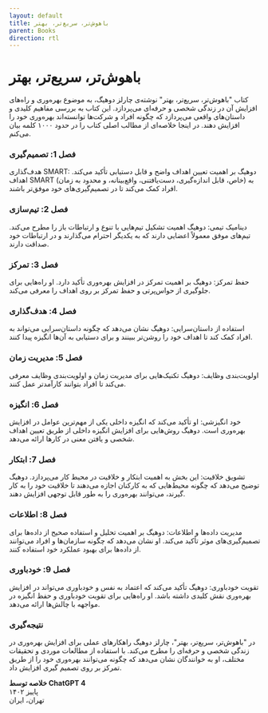 ```yaml
---
layout: default
title: باهوش‌تر، سریع‌تر، بهتر
parent: Books
direction: rtl
---
```


# باهوش‌تر، سریع‌تر، بهتر
کتاب "باهوش‌تر، سریع‌تر، بهتر" نوشته‌ی چارلز دوهیگ، به موضوع بهره‌وری و راه‌های افزایش آن در زندگی شخصی و حرفه‌ای می‌پردازد. این کتاب به بررسی مفاهیم کلیدی و داستان‌های واقعی می‌پردازد که چگونه افراد و شرکت‌ها توانسته‌اند بهره‌وری خود را افزایش دهند. در اینجا خلاصه‌ای از مطالب اصلی کتاب را در حدود ۱۰۰۰ کلمه بیان می‌کنم.

### فصل 1: تصمیم‌گیری
هدف‌گذاری SMART: دوهیگ بر اهمیت تعیین اهداف واضح و قابل دستیابی تأکید می‌کند. اهداف SMART (خاص، قابل اندازه‌گیری، دست‌یافتنی، واقع‌بینانه، و محدود به زمان) به افراد کمک می‌کند تا در تصمیم‌گیری‌های خود موفق‌تر باشند.

### فصل 2: تیم‌سازی
دینامیک تیمی: دوهیگ اهمیت تشکیل تیم‌هایی با تنوع و ارتباطات باز را مطرح می‌کند. تیم‌های موفق معمولاً اعضایی دارند که به یکدیگر احترام می‌گذارند و در ارتباطات خود صداقت دارند.

### فصل 3: تمرکز
حفظ تمرکز: دوهیگ بر اهمیت تمرکز در افزایش بهره‌وری تأکید دارد. او راه‌هایی برای جلوگیری از حواس‌پرتی و حفظ تمرکز بر روی اهداف را معرفی می‌کند.

### فصل 4: هدف‌گذاری
استفاده از داستان‌سرایی: دوهیگ نشان می‌دهد که چگونه داستان‌سرایی می‌تواند به افراد کمک کند تا اهداف خود را روشن‌تر ببینند و برای دستیابی به آن‌ها انگیزه پیدا کنند.

### فصل 5: مدیریت زمان
اولویت‌بندی وظایف: دوهیگ تکنیک‌هایی برای مدیریت زمان و اولویت‌بندی وظایف معرفی می‌کند تا افراد بتوانند کارآمدتر عمل کنند.

### فصل 6: انگیزه
خود انگیزشی: او تأکید می‌کند که انگیزه داخلی یکی از مهم‌ترین عوامل در افزایش بهره‌وری است. دوهیگ روش‌هایی برای افزایش انگیزه داخلی از طریق تعیین اهداف شخصی و یافتن معنی در کارها ارائه می‌دهد.

### فصل 7: ابتکار
تشویق خلاقیت: این بخش به اهمیت ابتکار و خلاقیت در محیط کار می‌پردازد. دوهیگ توضیح می‌دهد که چگونه محیط‌هایی که به کارکنان اجازه می‌دهند تا خلاقیت خود را به کار گیرند، می‌توانند بهره‌وری را به طور قابل توجهی افزایش دهند.

### فصل 8: اطلاعات
مدیریت داده‌ها و اطلاعات: دوهیگ بر اهمیت تحلیل و استفاده صحیح از داده‌ها برای تصمیم‌گیری‌های موثر تأکید می‌کند. او نشان می‌دهد که چگونه سازمان‌ها و افراد می‌توانند از داده‌ها برای بهبود عملکرد خود استفاده کنند.

### فصل 9: خودباوری
تقویت خودباوری: دوهیگ تأکید می‌کند که اعتماد به نفس و خودباوری می‌تواند در افزایش بهره‌وری نقش کلیدی داشته باشد. او راه‌هایی برای تقویت خودباوری و حفظ انگیزه در مواجهه با چالش‌ها ارائه می‌دهد.

### نتیجه‌گیری
در "باهوش‌تر، سریع‌تر، بهتر"، چارلز دوهیگ راهکارهای عملی برای افزایش بهره‌وری در زندگی شخصی و حرفه‌ای را مطرح می‌کند. با استفاده از مطالعات موردی و تحقیقات مختلف، او به خوانندگان نشان می‌دهد که چگونه می‌توانند بهره‌وری خود را از طریق تمرکز بر روی تصمیم گیری افزایش داد.


**خلاصه توسط ChatGPT 4**  
پاییز ۱۴۰۲  
تهران، ایران
